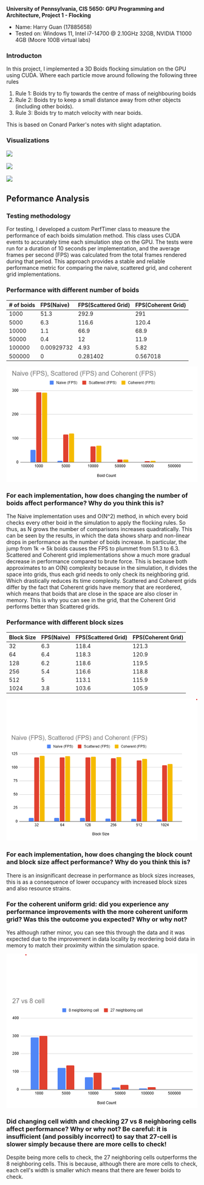 **University of Pennsylvania, CIS 5650: GPU Programming and Architecture,
Project 1 - Flocking**

* Name: Harry Guan (17885658)
* Tested on: Windows 11, Intel i7-14700 @ 2.10GHz 32GB, NVIDIA T1000 4GB (Moore 100B virtual labs)

### Introducton
In this project, I implemented a 3D Boids flocking simulation on the GPU using CUDA. Where each particle move around following the following three rules

1. Rule 1: Boids try to fly towards the centre of mass of neighbouring boids
2. Rule 2: Boids try to keep a small distance away from other objects (including other boids).
3. Rule 3: Boids try to match velocity with near boids.

This is based on Conard Parker's notes with slight adaptation.

### Visualizations
![](images/boids-1.gif)

![](images/boids-2.gif)

![](images/boids-3.gif)

## Peformance Analysis

### Testing methodology
For testing, I developed a custom PerfTimer class to measure the performance of each boids simulation method. This class uses CUDA events to accurately time each simulation step on the GPU. The tests were run for a duration of 10 seconds per implementation, and the average frames per second (FPS) was calculated from the total frames rendered during that period. This approach provides a stable and reliable performance metric for comparing the naive, scattered grid, and coherent grid implementations.

### Performance with different number of boids 

| # of boids |FPS(Naive) | FPS(Scattered Grid) | FPS(Coherent Grid) |
| :--- | :--- | :--- | :--- |
| 1000 | 51.3 | 292.9 | 291 |
| 5000 | 6.3 | 116.6 | 120.4 |
| 10000 | 1.1 | 66.9 | 68.9 |
| 50000 | 0.4 | 12 | 11.9 |
| 100000 | 0.00929732 | 4.93 | 5.82 |
| 500000 | 0 | 0.281402 | 0.567018 |

![](images/graph-1.png)

### For each implementation, how does changing the number of boids affect performance? Why do you think this is?
The Naive implementation uses and O(N^2) method, in which every boid checks every other boid in the simulation to apply the flocking rules. So thus, as N grows the number of comparisons increases quadratically. This can be 
seen by the results, in which the data shows sharp and non-linear drops in performance as the number of boids increase. In particular, the jump from 1k -> 5k boids causes the FPS to plummet from 51.3 to 6.3.
Scattered and Coherent grid implementations show a much more gradual decrease in performance compared to brute force. This is because both approximates to an O(N) complexity because in the simulation, it divides the space into grids, thus each grid needs to only check its neighboring grid. Which drastically reduces its time complexity. Scattered and Coherent grids differ by the fact that Coherent grids have memory that are reordered, which means that boids that are close in the space are also closer in memory. This is why you can see in the grid, that the Coherent Grid performs better than Scattered grids. 

### Performance with different block sizes


| Block Size | FPS(Naive) | FPS(Scattered Grid) | FPS(Coherent Grid) |
| :--- | :--- | :--- | :--- |
| 32 | 6.3 | 118.4 | 121.3 |
| 64 | 6.4 | 118.3 | 120.9 |
| 128 | 6.2 | 118.6 | 119.5 |
| 256 | 5.4 | 116.6 | 118.8 |
| 512 | 5 | 113.1 | 115.9 |
| 1024 | 3.8 | 103.6 | 105.9 |

![](images/graph-2.png)

### For each implementation, how does changing the block count and block size affect performance? Why do you think this is?

There is an insignificant decrease in performance as block sizes increases, this is as a consequence of lower occupancy with increased block sizes and also resource strains. 


### For the coherent uniform grid: did you experience any performance improvements with the more coherent uniform grid? Was this the outcome you expected? Why or why not?

Yes although rather minor, you can see this through the data and it was expected due to the improvement in data locality by reordering boid data in memory to match their proximity within the simulation space.


![](images/graph-3.png)

### Did changing cell width and checking 27 vs 8 neighboring cells affect performance? Why or why not? Be careful: it is insufficient (and possibly incorrect) to say that 27-cell is slower simply because there are more cells to check!
Despite being more cells to check, the 27 neighboring cells outperforms the 8 neighboring cells. This is because, although there are more cells to check, each cell's width is smaller which means that there are fewer boids to check.